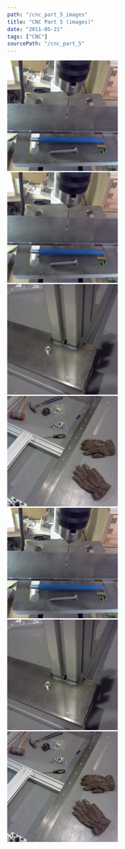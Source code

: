 ```yaml
---
path: "/cnc_part_5_images"
title: "CNC Part 5 (images)"
date: "2011-05-21"
tags: ["CNC"]
sourcePath: "/cnc_part_5"
---
```


 ![img134.jpeg_hexagon.jpeg](img134.jpeg_hexagon.jpeg) ![img134-300x225.jpg_hexagon.jpeg](img134-300x225.jpg_hexagon.jpeg) ![img1361-300x225.jpg_hexagon.jpeg](img1361-300x225.jpg_hexagon.jpeg) ![img135-225x300.jpg_hexagon.jpeg](img135-225x300.jpg_hexagon.jpeg) ![img134.jpg_hexagon.jpeg](img134.jpg_hexagon.jpeg) ![img1361.jpg_hexagon.jpeg](img1361.jpg_hexagon.jpeg) ![img135.jpg_hexagon.jpeg](img135.jpg_hexagon.jpeg)